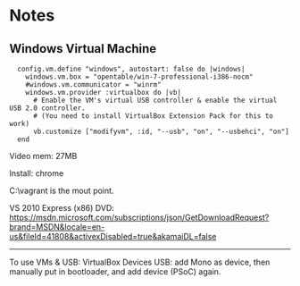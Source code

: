 # Notes

## Windows Virtual Machine

```
  config.vm.define "windows", autostart: false do |windows|
    windows.vm.box = "opentable/win-7-professional-i386-nocm"
    #windows.vm.communicator = "winrm"
    windows.vm.provider :virtualbox do |vb|
      # Enable the VM's virtual USB controller & enable the virtual USB 2.0 controller.
      # (You need to install VirtualBox Extension Pack for this to work)
      vb.customize ["modifyvm", :id, "--usb", "on", "--usbehci", "on"]
  end
```

Video mem: 27MB

Install: chrome

C:\vagrant is the mout point.

VS 2010 Express (x86) DVD:
https://msdn.microsoft.com/subscriptions/json/GetDownloadRequest?brand=MSDN&locale=en-us&fileId=41808&activexDisabled=true&akamaiDL=false

----

To use VMs & USB: VirtualBox Devices USB: add Mono as device, then manually put in bootloader, and add device (PSoC) again.
